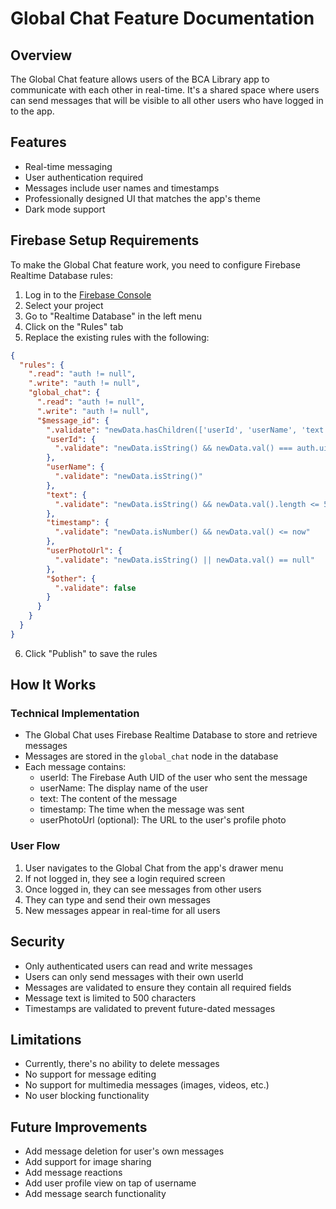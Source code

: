 # Global Chat Feature Documentation

## Overview
The Global Chat feature allows users of the BCA Library app to communicate with each other in real-time. It's a shared space where users can send messages that will be visible to all other users who have logged in to the app.

## Features
- Real-time messaging
- User authentication required
- Messages include user names and timestamps
- Professionally designed UI that matches the app's theme
- Dark mode support

## Firebase Setup Requirements

To make the Global Chat feature work, you need to configure Firebase Realtime Database rules:

1. Log in to the [Firebase Console](https://console.firebase.google.com/)
2. Select your project
3. Go to "Realtime Database" in the left menu
4. Click on the "Rules" tab
5. Replace the existing rules with the following:

```json
{
  "rules": {
    ".read": "auth != null",
    ".write": "auth != null",
    "global_chat": {
      ".read": "auth != null",
      ".write": "auth != null",
      "$message_id": {
        ".validate": "newData.hasChildren(['userId', 'userName', 'text', 'timestamp'])",
        "userId": {
          ".validate": "newData.isString() && newData.val() === auth.uid"
        },
        "userName": {
          ".validate": "newData.isString()"
        },
        "text": {
          ".validate": "newData.isString() && newData.val().length <= 500"
        },
        "timestamp": {
          ".validate": "newData.isNumber() && newData.val() <= now"
        },
        "userPhotoUrl": {
          ".validate": "newData.isString() || newData.val() == null"
        },
        "$other": {
          ".validate": false
        }
      }
    }
  }
}
```

6. Click "Publish" to save the rules

## How It Works

### Technical Implementation
- The Global Chat uses Firebase Realtime Database to store and retrieve messages
- Messages are stored in the `global_chat` node in the database
- Each message contains:
  - userId: The Firebase Auth UID of the user who sent the message
  - userName: The display name of the user
  - text: The content of the message
  - timestamp: The time when the message was sent
  - userPhotoUrl (optional): The URL to the user's profile photo

### User Flow
1. User navigates to the Global Chat from the app's drawer menu
2. If not logged in, they see a login required screen
3. Once logged in, they can see messages from other users
4. They can type and send their own messages
5. New messages appear in real-time for all users

## Security
- Only authenticated users can read and write messages
- Users can only send messages with their own userId
- Messages are validated to ensure they contain all required fields
- Message text is limited to 500 characters
- Timestamps are validated to prevent future-dated messages

## Limitations
- Currently, there's no ability to delete messages
- No support for message editing
- No support for multimedia messages (images, videos, etc.)
- No user blocking functionality

## Future Improvements
- Add message deletion for user's own messages
- Add support for image sharing
- Add message reactions
- Add user profile view on tap of username
- Add message search functionality 
